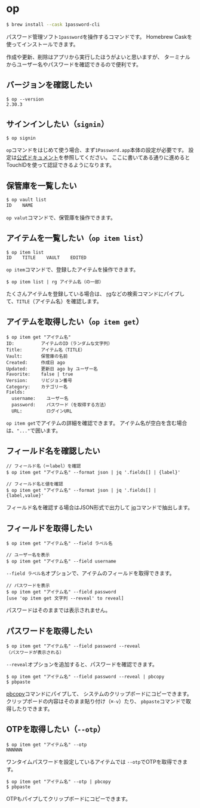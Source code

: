 # op

```bash
$ brew install --cask 1password-cli
```

パスワード管理ソフト`1password`を操作するコマンドです。
Homebrew Caskを使ってインストールできます。

作成や更新、削除はアプリから実行したほうがよいと思いますが、
ターミナルからユーザー名やパスワードを確認できるので便利です。

## バージョンを確認したい

```console
$ op --version
2.30.3
```

## サインインしたい（`signin`）

```console
$ op signin
```

`op`コマンドをはじめて使う場合、まず`1Password.app`本体の設定が必要です。
設定は[公式ドキュメント](https://developer.1password.com/docs/cli/get-started/)を参照してください。
ここに書いてある通りに進めるとTouchIDを使って認証できるようになります。

## 保管庫を一覧したい

```bash
$ op vault list
ID    NAME
```

`op valut`コマンドで、保管庫を操作できます。

## アイテムを一覧したい（`op item list`）

```console
$ op item list
ID    TITLE    VAULT    EDITED
```

`op item`コマンドで、登録したアイテムを操作できます。

```console
$ op item list | rg アイテム名（の一部）
```

たくさんアイテムを登録している場合は、
[rg](./command-ripgrep.md)などの検索コマンドにパイプして、`TITLE`（アイテム名）を確認します。

## アイテムを取得したい（`op item get`）

```console
$ op item get "アイテム名"
ID:          アイテムのID（ランダムな文字列）
Title:       アイテム名（TITLE）
Vault:       保管庫の名前
Created:     作成日 ago
Updated:     更新日 ago by ユーザー名
Favorite:    false | true
Version:     リビジョン番号
Category:    カテゴリー名
Fields:
  username:    ユーザー名
  password:    パスワード（を取得する方法）
  URL:         ログインURL
```

`op item get`でアイテムの詳細を確認できます。
アイテム名が空白を含む場合は、`"..."`で囲います。

## フィールド名を確認したい

```console
// フィールド名（＝label）を確認
$ op item get "アイテム名" --format json | jq '.fields[] | {label}'

// フィールド名と値を確認
$ op item get "アイテム名" --format json | jq '.fields[] | {label,value}'
```

フィールド名を確認する場合はJSON形式で出力して
[jq](./command-jq.md)コマンドで抽出します。

## フィールドを取得したい

```console
$ op item get "アイテム名" --field ラベル名

// ユーザー名を表示
$ op item get "アイテム名" --field username
```

`--field ラベル名`オプションで、アイテムのフィールドを取得できます。

```console
// パスワードを表示
$ op item get "アイテム名" --field password
[use 'op item get 文字列 --reveal' to reveal]
```

パスワードはそのままでは表示されません。

## パスワードを取得したい

```console
$ op item get "アイテム名" --field password --reveal
（パスワードが表示される）
```

`--reveal`オプションを追加すると、パスワードを確認できます。

```console
$ op item get "アイテム名" --field password --reveal | pbcopy
$ pbpaste
```

[pbcopy](./command-pbcopy.md)コマンドにパイプして、
システムのクリップボードにコピーできます。
クリップポードの内容はそのまま貼り付け（`⌘-v`）たり、
`pbpaste`コマンドで取得したりできます。

## OTPを取得したい（`--otp`）

```console
$ op item get "アイテム名" --otp
NNNNNN
```

ワンタイムパスワードを設定しているアイテムでは
`--otp`でOTPを取得できます。

```console
$ op item get "アイテム名" --otp | pbcopy
$ pbpaste
```

OTPもパイプしてクリップボードにコピーできます。
